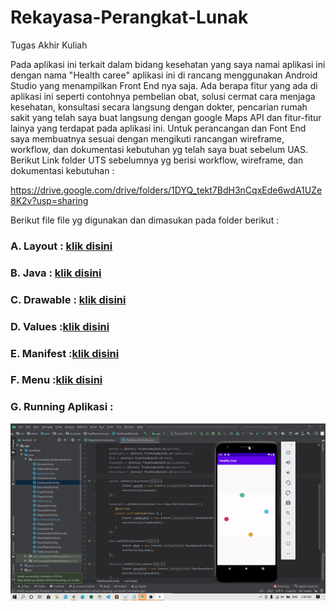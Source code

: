 # Rekayasa-Perangkat-Lunak
Tugas Akhir Kuliah

Pada aplikasi ini terkait dalam bidang kesehatan yang saya namai aplikasi ini dengan nama "Health caree" aplikasi ini di rancang menggunakan Android Studio yang menampilkan Front End nya saja. Ada berapa fitur yang ada di aplikasi ini seperti contohnya pembelian obat, solusi cermat cara menjaga kesehatan, konsultasi secara langsung dengan dokter, pencarian rumah sakit yang telah saya buat langsung dengan google Maps API dan fitur-fitur lainya yang terdapat pada aplikasi ini. Untuk perancangan dan Font End saya membuatnya sesuai dengan mengikuti rancangan wireframe, workflow, dan dokumentasi kebutuhan yg telah saya buat sebelum UAS. Berikut Link folder UTS sebelumnya yg berisi workflow, wireframe, dan dokumentasi kebutuhan :

https://drive.google.com/drive/folders/1DYQ_tekt7BdH3nCqxEde6wdA1UZe8K2v?usp=sharing

Berikut file file yg digunakan dan dimasukan pada folder berikut :

### A. Layout : [klik disini](https://github.com/HanZamu-code/Rekayasa-Perangkat-Lunak/tree/master/app/src/main/res/layout)
### B. Java : [klik disini](https://github.com/HanZamu-code/Rekayasa-Perangkat-Lunak/tree/master/app/src/main/java/com/example/healthcareservice)
### C. Drawable : [klik disini](https://github.com/HanZamu-code/Rekayasa-Perangkat-Lunak/tree/master/app/src/main/res/drawable)
### D. Values :[klik disini](https://github.com/HanZamu-code/Rekayasa-Perangkat-Lunak/tree/master/app/src/release/res/values)
### E. Manifest :[klik disini](https://github.com/HanZamu-code/Rekayasa-Perangkat-Lunak/blob/master/app/src/main/AndroidManifest.xml)
### F. Menu :[klik disini](https://github.com/HanZamu-code/Rekayasa-Perangkat-Lunak/blob/master/app/src/main/res/menu/option.xml)
### G. Running Aplikasi : 
![Running](RKS.gif)




